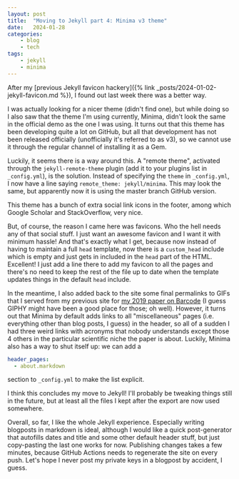 ```yaml
---
layout: post
title:  "Moving to Jekyll part 4: Minima v3 theme"
date:   2024-01-28
categories:
    - blog
    - tech
tags:
    - jekyll
    - minima
---
```


After my [previous Jekyll favicon hackery]({% link _posts/2024-01-02-jekyll-favicon.md %}), I found out last week there was a better way.

I was actually looking for a nicer theme (didn't find one), but while doing so I also saw that the theme I'm using currently, Minima, didn't look the same in the official demo as the one I was using.
It turns out that this theme has been developing quite a lot on GitHub, but all that development has not been released officially (unofficially it's referred to as v3), so we cannot use it through the regular channel of installing it as a Gem.

Luckily, it seems there is a way around this.
A "remote theme", activated through the `jekyll-remote-theme` plugin (add it to your plugins list in `_config.yml`), is the solution.
Instead of specifying the `theme` in `_config.yml`, I now have a line saying `remote_theme: jekyll/minima`.
This may look the same, but apparently now it is using the master branch GitHub version.

This theme has a bunch of extra social link icons in the footer, among which Google Scholar and StackOverflow, very nice.

But, of course, the reason I came here was favicons.
Who the hell needs any of that social stuff.
I just want an awesome favicon and I want it with minimum hassle!
And that's exactly what I get, because now instead of having to maintain a full `head` template, now there is a `custom_head` include which is empty and just gets in included in the `head` part of the HTML.
Excellent!
I just add a line there to add my favicon to all the pages and there's no need to keep the rest of the file up to date when the template updates things in the default `head` include.

In the meantime, I also added back to the site some final permalinks to GIFs that I served from my previous site for [my 2019 paper on Barcode](https://academic.oup.com/mnras/article/488/2/2573/5530784) (I guess GIPHY might have been a good place for those; oh well).
However, it turns out that Minima by default adds links to all "miscellaneous" pages (i.e. everything other than blog posts, I guess) in the header, so all of a sudden I had three weird links with acronyms that nobody understands except those 4 others in the particular scientific niche the paper is about.
Luckily, Minima also has a way to shut itself up: we can add a
```yml
header_pages:
  - about.markdown
```
section to `_config.yml` to make the list explicit.

I think this concludes my move to Jekyll!
I'll probably be tweaking things still in the future, but at least all the files I kept after the export are now used somewhere.

Overall, so far, I like the whole Jekyll experience.
Especially writing blogposts in markdown is ideal, although I would like a quick post-generator that autofills dates and title and some other default header stuff, but just copy-pasting the last one works for now.
Publishing changes takes a few minutes, because GitHub Actions needs to regenerate the site on every push.
Let's hope I never post my private keys in a blogpost by accident, I guess.